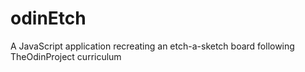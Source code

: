 # odinEtch
A JavaScript application recreating an etch-a-sketch board following TheOdinProject curriculum 
